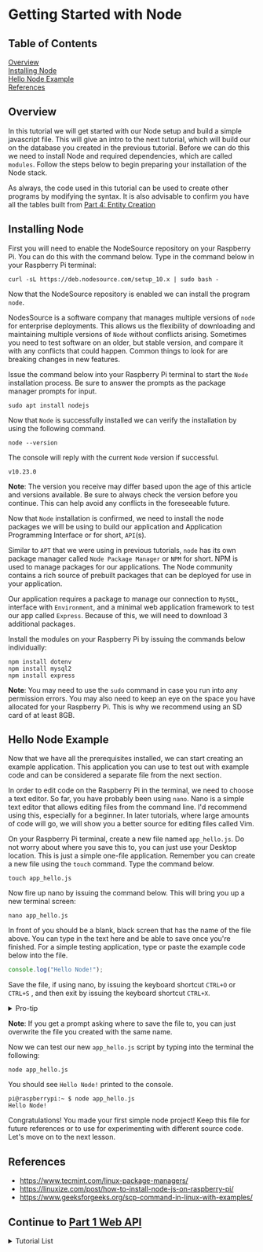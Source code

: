 # Getting Started with Node
 
## Table of Contents
 
[Overview](#overview)<br>
[Installing Node](#installing-node)<br>
[Hello Node Example](#hello-node-example)<br>
[References](#references)<br>
 
<div id='overview'/>
 
## Overview
In this tutorial we will get started with our Node setup and build a simple javascript file. This will give an intro to the next tutorial, which will build our on the database you created in the previous tutorial. Before we can do this we need to install Node and required dependencies, which are called `modules`. Follow the steps below to begin preparing your installation of the Node stack.
 
As always, the code used in this tutorial can be used to create other programs by modifying the syntax. It is also advisable to confirm you have all the tables built from [Part 4: Entity Creation](db/README4.md)
 
<div id='installing-node'/>
 
## Installing Node
 
First you will need to enable the NodeSource repository on your Raspberry Pi. You can do this with the command below. Type in the command below in your Raspberry Pi terminal:
 
```console
curl -sL https://deb.nodesource.com/setup_10.x | sudo bash -
```
 
Now that the NodeSource repository is enabled we can install the program `node`.
 
NodesSource is a software company that manages multiple versions of `node` for enterprise deployments. This allows us the flexibility of downloading and maintaining multiple versions of `Node` without conflicts arising. Sometimes you need to test software on an older, but stable version, and compare it with any conflicts that could happen. Common things to look for are breaking changes in new features.
 
Issue the command below into your Raspberry Pi terminal to start the `Node` installation process. Be sure to answer the prompts as the package manager prompts for input.
 
```console
sudo apt install nodejs
```
Now that `Node` is successfully installed we can verify the installation by using the following command.
 
```console
node --version
```
The console will reply with the current `Node` version if successful.
 
```console
v10.23.0
```
 
<b>Note</b>: The version you receive may differ based upon the age of this article and versions available. Be sure to always check the version before you continue. This can help avoid any conflicts in the foreseeable future.
 
Now that `Node` installation is confirmed, we need to install the node packages we will be using to build our application and Application Programming Interface or for short, `API`(s).
 
Similar to `APT` that we were using in previous tutorials, `node` has its own package manager called `Node Package Manager` or `NPM` for short. NPM is used to manage packages for our applications. The Node community contains a rich source of prebuilt packages that can be deployed for use in your application.
 
Our application requires a package to manage our connection to `MySQL`, interface with `Environment`, and a minimal web application framework to test our app called `Express`. Because of this, we will need to download 3 additional packages.
 
Install the modules on your Raspberry Pi by issuing the commands below individually:
 
```console
npm install dotenv
npm install mysql2
npm install express
```
 
<b>Note</b>: You may need to use the `sudo` command in case you run into any permission errors. You may also need to keep an eye on the space you have allocated for your Raspberry Pi. This is why we recommend using an SD card of at least 8GB.
 
 
<div id='hellonodeexample'/>
 
## Hello Node Example
 
Now that we have all the prerequisites installed, we can start creating an example application. This application you can use to test out with example code and can be considered a separate file from the next section.
 
In order to edit code on the Raspberry Pi in the terminal, we need to choose a text editor. So far, you have probably been using `nano`.  Nano is a simple text editor that allows editing files from the command line. I'd recommend using this, especially for a beginner. In later tutorials, where large amounts of code will go, we will show you a better source for editing files called Vim.
 
On your Raspberry Pi terminal, create a new file named `app_hello.js`. Do not worry about where you save this to, you can just use your Desktop location. This is just a simple one-file application. Remember you can create a new file using the `touch` command. Type the command below.
 
```console
touch app_hello.js
```
 
Now fire up nano by issuing the command below. This will bring you up a new terminal screen:
```console
nano app_hello.js
```
In front of you should be a blank, black screen that has the name of the file above. You can type in the text here and be able to save once you're finished. For a simple testing application, type or paste the example code below into the file.
 
```javascript
console.log("Hello Node!");
```
Save the file, if using nano, by issuing the keyboard shortcut `CTRL+O` or `CTRL+S` , and then exit by issuing the keyboard shortcut `CTRL+X`.
 
<details><summary>Pro-tip</summary>If using Vim, you can save the file by using `:wq`. If you ever have friends who like to keep you stuck in Vim, this is a life-saver</details>
 
<b>Note</b>: If you get a prompt asking where to save the file to, you can just overwrite the file you created with the same name.
 
Now we can test our new `app_hello.js` script by typing into the terminal the following:
 
```console
node app_hello.js
```
You should see ```Hello Node!``` printed to the console.
 
```console
pi@raspberrypi:~ $ node app_hello.js
Hello Node!
```
 
Congratulations! You made your first simple node project! Keep this file for future references or to use for experimenting with different source code. Let's move on to the next lesson.

## References
 - https://www.tecmint.com/linux-package-managers/
 - https://linuxize.com/post/how-to-install-node-js-on-raspberry-pi/
 - https://www.geeksforgeeks.org/scp-command-in-linux-with-examples/


## Continue to [Part 1 Web API](../web/api/js/src/iotapi/README.md)

<details><summary>Tutorial List</summary>

### Prep

[Raspberry Pi Prep](../prep/README.md)<br>
[(Bonus) Flashing OS image to SD card: Linux Version](../prep/README2.md)<br>

---

### Linux - WSl setup

[Operating System (Linux)](../linux/README.md)<br>
[Toggle Raspberry Pi led light](../linux/embed/README.md)<br>
[Autoboot Services](../linux/embed/sysd/README.md)<br>

---

### Database

[(Part 1) Database (MySQL)](../db/README.md)<br>
[(Part 2) Tables, Queries, and SQL](../db/README2.md)<br>
[(Part 3) Working with Relations](../db/README3.md)<br>
[(Part 4) Putting it all together](../db/README4.md)<br>
[(Extras) Setting MySQL Timezone on Raspberry Pi](../db/MYSQLTZ.md)<br>

---

### Web

[Getting Started with Node](../web/README.md)<br>
[(Part 1) Web API (Node)](../web/api/js/src/iotapi/README.md)<br>
[(Part 2) Web API (Node)](../web/api/js/src/iotapi/README2.md)<br>
[(Part 3) Web API (Node)](../web/api/js/src/iotapi/README3.md)<br>
[(Part 4) Web API (Node)](../web/api/js/src/iotapi/README4.md)<br>
[(Part 5) Web API (Node)](../web/api/js/src/iotapi/README5.md)<br>

---

### UX

[Angular (Web Framework Setup)](../web/ux/README.md)<br>
[Angular (Web Framework) (Part 1)](../web/ux/README2.md)<br>
[Angular (Web Framework) (Part 2)](../web/ux/README3.md)<br>
[Angular (Web Framework) (Part 3)](../web/ux/README4.md)<br>

---

### API

[Installing MySQL Connector for Python](../web/api/py/README.md)

</details>
